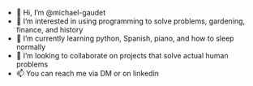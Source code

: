 - 👋 Hi, I’m @michael-gaudet
- 👀 I’m interested in using programming to solve problems, gardening, finance, and history
- 🌱 I’m currently learning python, Spanish, piano, and how to sleep normally
- 💞️ I’m looking to collaborate on projects that solve actual human problems
- 📫 You can reach me via DM or on linkedin

<!---
michael-gaudet/michael-gaudet is a ✨ special ✨ repository because its `README.md` (this file) appears on your GitHub profile.
You can click the Preview link to take a look at your changes.
--->
